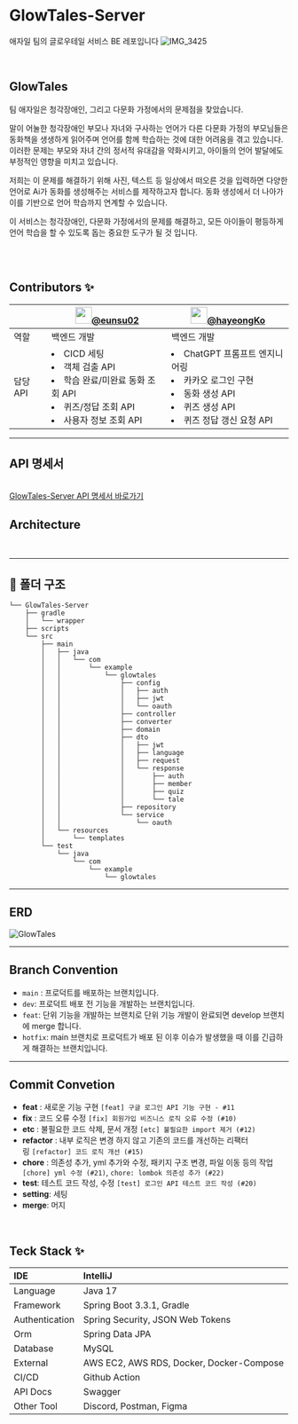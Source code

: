 # GlowTales-Server
애자일 팀의 글로우테일 서비스 BE 레포입니다
![IMG_3425](https://github.com/user-attachments/assets/9b02d61a-5614-4524-bc49-d64376831ef7)

<br>

## GlowTales
<aside>
팀 애자일은 청각장애인, 그리고 다문화 가정에서의 문제점을 찾았습니다. <br/>

말이 어눌한 청각장애인 부모나 자녀와 구사하는 언어가 다른 다문화 가정의 부모님들은 동화책을 생생하게 읽어주며 언어를 함께 학습하는 것에 대한 어려움을 겪고 있습니다. 이러한 문제는 부모와 자녀 간의 정서적 유대감을 약화시키고, 아이들의 언어 발달에도 부정적인 영향을 미치고 있습니다.<br/>

저희는 이 문제를 해결하기 위해 사진, 텍스트 등 일상에서 떠오른 것을 입력하면 다양한 언어로 Ai가 동화를 생성해주는 서비스를 제작하고자 합니다. 동화 생성에서 더 나아가 이를 기반으로 언어 학습까지 연계할 수 있습니다.<br/>

이 서비스는 청각장애인, 다문화 가정에서의 문제를 해결하고, 모든 아이들이 평등하게 언어 학습을 할 수 있도록 돕는 중요한 도구가 될 것 입니다.<br/>
</aside>

<br/><br/>

## Contributors ✨

<div align=center>

| | <img width="30" src="https://avatars.githubusercontent.com/u/101704889?v=4">[@eunsu02](https://github.com/eunsu02) | <img width="30" src="https://avatars.githubusercontent.com/u/96684524?v=4">[@hayeongKo](https://github.com/hayeongKo) | 
|-------|--------------------------------------------------------------------------------------------------------------------|-----------------------------------------------------------------------------------------------------------------------|
| 역할 | 백엔드 개발                                                                                                             | 백엔드 개발                                                                                                                |
| 담당 API | <li>CICD 세팅</li><li>객체 검출 API</li><li>학습 완료/미완료 동화 조회 API</li><li>퀴즈/정답 조회 API</li><li>사용자 정보 조회 API</li>          | <li>ChatGPT 프롬프트 엔지니어링</li><li>카카오 로그인 구현</li><li>동화 생성 API</li><li>퀴즈 생성 API</li> <li>퀴즈 정답 갱신 요청 API</li>           |

</div>
<hr></hr>

## API 명세서

<br>
<a href="https://glow-tales.p-e.kr/swagger-ui/index.html#" target="_blank">GlowTales-Server API 명세서 바로가기</a>

## Architecture

<br>

<hr></hr>

## 📁 폴더 구조

```
└── GlowTales-Server
    ├── gradle
    │   └── wrapper
    ├── scripts
    └── src
        ├── main
        │   ├── java
        │   │   └── com
        │   │       └── example
        │   │           └── glowtales
        │   │               ├── config
        │   │               │   ├── auth
        │   │               │   ├── jwt
        │   │               │   └── oauth
        │   │               ├── controller
        │   │               ├── converter
        │   │               ├── domain
        │   │               ├── dto
        │   │               │   ├── jwt
        │   │               │   ├── language
        │   │               │   ├── request
        │   │               │   └── response
        │   │               │       ├── auth
        │   │               │       ├── member
        │   │               │       ├── quiz
        │   │               │       └── tale
        │   │               ├── repository
        │   │               └── service
        │   │                   └── oauth
        │   └── resources
        │       └── templates
        └── test
            └── java
                └── com
                    └── example
                        └── glowtales
```

<hr></hr>

## ERD
![GlowTales](https://github.com/user-attachments/assets/fc49176b-be38-4c19-89d2-bb508b979e2a)


<hr></hr>

## Branch Convention

- `main` : 프로덕트를 배포하는 브랜치입니다.
- `dev`: 프로덕트 배포 전 기능을 개발하는 브랜치입니다.
- `feat`: 단위 기능을 개발하는 브랜치로 단위 기능 개발이 완료되면 develop 브랜치에 merge 합니다.
- `hotfix`: main 브랜치로 프로덕트가 배포 된 이후 이슈가 발생했을 때 이를 긴급하게 해결하는 브랜치입니다.

<hr></hr>

## Commit Convetion
- **feat** : 새로운 기능 구현 `[feat] 구글 로그인 API 기능 구현 - #11`
- **fix** : 코드 오류 수정 `[fix] 회원가입 비즈니스 로직 오류 수정 (#10)`
- **etc** : 불필요한 코드 삭제, 문서 개정 `[etc] 불필요한 import 제거 (#12)`
- **refactor** : 내부 로직은 변경 하지 않고 기존의 코드를 개선하는 리팩터링 `[refactor] 코드 로직 개선 (#15)`
- **chore** : 의존성 추가, yml 추가와 수정, 패키지 구조 변경, 파일 이동 등의 작업 `[chore] yml 수정 (#21)`, `chore: lombok 의존성 추가 (#22)`
- **test**: 테스트 코드 작성, 수정 `[test] 로그인 API 테스트 코드 작성 (#20)`
- **setting**: 세팅
- **merge**: 머지

<br>


## Teck Stack ✨

| IDE | IntelliJ                                        |
|:---|:------------------------------------------------|
| Language | Java 17                                         |
| Framework | Spring Boot 3.3.1, Gradle                       |
| Authentication | Spring Security, JSON Web Tokens                |
| Orm | Spring Data JPA                                 |
| Database | MySQL                                           |
| External | AWS EC2, AWS RDS, Docker, Docker-Compose|
| CI/CD | Github Action                                   |
| API Docs | Swagger                                 |
| Other Tool | Discord, Postman, Figma                         |

<br>
